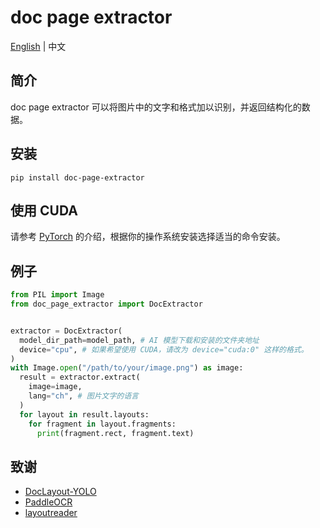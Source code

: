 # doc page extractor

[English](./README.md) | 中文

## 简介

doc page extractor 可以将图片中的文字和格式加以识别，并返回结构化的数据。

## 安装

```shell
pip install doc-page-extractor
```

## 使用 CUDA

请参考 [PyTorch](https://pytorch.org/get-started/locally/) 的介绍，根据你的操作系统安装选择适当的命令安装。

## 例子

```python
from PIL import Image
from doc_page_extractor import DocExtractor


extractor = DocExtractor(
  model_dir_path=model_path, # AI 模型下载和安装的文件夹地址
  device="cpu", # 如果希望使用 CUDA，请改为 device="cuda:0" 这样的格式。
)
with Image.open("/path/to/your/image.png") as image:
  result = extractor.extract(
    image=image,
    lang="ch", # 图片文字的语言
  )
  for layout in result.layouts:
    for fragment in layout.fragments:
      print(fragment.rect, fragment.text)
```

## 致谢

- [DocLayout-YOLO](https://github.com/opendatalab/DocLayout-YOLO)
- [PaddleOCR](https://github.com/PaddlePaddle/PaddleOCR)
- [layoutreader](https://github.com/ppaanngggg/layoutreader)